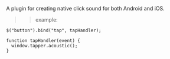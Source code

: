 A plugin for creating native click sound for both Android and iOS.

>>example:

```
$("button").bind("tap", tapHandler);

function tapHandler(event) {
  window.tapper.acoustic();
}
```
